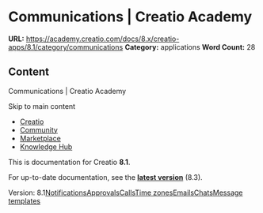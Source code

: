 # Communications | Creatio Academy

**URL:**
https://academy.creatio.com/docs/8.x/creatio-apps/8.1/category/communications
**Category:** applications **Word Count:** 28

## Content

Communications | Creatio Academy

Skip to main content

- [Creatio](https://www.creatio.com/)
- [Community](https://community.creatio.com/)
- [Marketplace](https://marketplace.creatio.com/)
- [Knowledge Hub](https://knowledge-hub.creatio.com/)

This is documentation for Creatio **8.1**.

For up-to-date documentation, see the
**[latest version](/docs/8.x/creatio-apps/category/communications)** (8.3).

Version:
8.1[Notifications](/docs/8.x/creatio-apps/8.1/creatio-basics/communications/check-notifications-and-process-tasks)[Approvals](/docs/8.x/creatio-apps/8.1/creatio-basics/communications/approvals)[Calls](/docs/8.x/creatio-apps/8.1/creatio-basics/communications/managing-calls)[Time zones](/docs/8.x/creatio-apps/8.1/creatio-basics/communications/time-zones)[Emails](/docs/8.x/creatio-apps/8.1/creatio-basics/communications/working-with-emails)[Chats](/docs/8.x/creatio-apps/8.1/creatio-basics/communications/work-with-chats)[Message templates](/docs/8.x/creatio-apps/8.1/creatio-basics/communications/work-with-message-templates)
